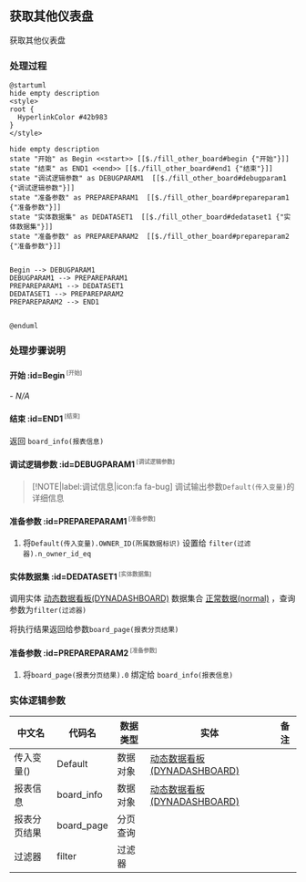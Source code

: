 ## 获取其他仪表盘 <!-- {docsify-ignore-all} -->

   获取其他仪表盘

### 处理过程

```plantuml
@startuml
hide empty description
<style>
root {
  HyperlinkColor #42b983
}
</style>

hide empty description
state "开始" as Begin <<start>> [[$./fill_other_board#begin {"开始"}]]
state "结束" as END1 <<end>> [[$./fill_other_board#end1 {"结束"}]]
state "调试逻辑参数" as DEBUGPARAM1  [[$./fill_other_board#debugparam1 {"调试逻辑参数"}]]
state "准备参数" as PREPAREPARAM1  [[$./fill_other_board#prepareparam1 {"准备参数"}]]
state "实体数据集" as DEDATASET1  [[$./fill_other_board#dedataset1 {"实体数据集"}]]
state "准备参数" as PREPAREPARAM2  [[$./fill_other_board#prepareparam2 {"准备参数"}]]


Begin --> DEBUGPARAM1
DEBUGPARAM1 --> PREPAREPARAM1
PREPAREPARAM1 --> DEDATASET1
DEDATASET1 --> PREPAREPARAM2
PREPAREPARAM2 --> END1


@enduml
```


### 处理步骤说明

#### 开始 :id=Begin<sup class="footnote-symbol"> <font color=gray size=1>[开始]</font></sup>



*- N/A*
#### 结束 :id=END1<sup class="footnote-symbol"> <font color=gray size=1>[结束]</font></sup>



返回 `board_info(报表信息)`

#### 调试逻辑参数 :id=DEBUGPARAM1<sup class="footnote-symbol"> <font color=gray size=1>[调试逻辑参数]</font></sup>



> [!NOTE|label:调试信息|icon:fa fa-bug]
> 调试输出参数`Default(传入变量)`的详细信息


#### 准备参数 :id=PREPAREPARAM1<sup class="footnote-symbol"> <font color=gray size=1>[准备参数]</font></sup>



1. 将`Default(传入变量).OWNER_ID(所属数据标识)` 设置给  `filter(过滤器).n_owner_id_eq`

#### 实体数据集 :id=DEDATASET1<sup class="footnote-symbol"> <font color=gray size=1>[实体数据集]</font></sup>



调用实体 [动态数据看板(DYNADASHBOARD)](module/Base/dyna_dashboard.md) 数据集合 [正常数据(normal)](module/Base/dyna_dashboard#数据集合) ，查询参数为`filter(过滤器)`

将执行结果返回给参数`board_page(报表分页结果)`

#### 准备参数 :id=PREPAREPARAM2<sup class="footnote-symbol"> <font color=gray size=1>[准备参数]</font></sup>



1. 将`board_page(报表分页结果).0` 绑定给  `board_info(报表信息)`



### 实体逻辑参数

|    中文名   |    代码名    |  数据类型    |  实体   |备注 |
| --------| --------| -------- | -------- | --------   |
|传入变量(<i class="fa fa-check"/></i>)|Default|数据对象|[动态数据看板(DYNADASHBOARD)](module/Base/dyna_dashboard.md)||
|报表信息|board_info|数据对象|[动态数据看板(DYNADASHBOARD)](module/Base/dyna_dashboard.md)||
|报表分页结果|board_page|分页查询|||
|过滤器|filter|过滤器|||
